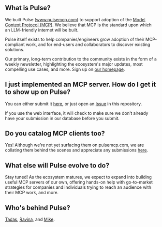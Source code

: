 ## What is Pulse?

We built Pulse (www.pulsemcp.com) to support adoption of the [Model Context Protocol (MCP)](https://github.com/modelcontextprotocol). We believe that MCP is the standard upon which an LLM-friendly internet will be built.

Pulse itself exists to help companies/engineers grow adoption of their MCP-compliant work, and for end-users and collaborators to discover existing solutions.

Our primary, long-term contribution to the community exists in the form of a weekly newsletter, highlighting the ecosystem's major updates, most compelling use cases, and more. Sign up on [our homepage](https://www.pulsemcp.com).

## I just implemented an MCP server. How do I get it to show up on Pulse?

You can either submit it [here](https://www.pulsemcp.com/submit), or just open an [Issue](https://github.com/Transparent-Metrics/pulse-community/issues) in this repository.

If you use the web interface, it will check to make sure we don't already have your submission in our database before you submit.

## Do you catalog MCP clients too?

Yes! Although we're not yet surfacing them on pulsemcp.com, we are collating them behind the scenes and appreciate any submissions [here](https://www.pulsemcp.com/submit).

## What else will Pulse evolve to do?

Stay tuned! As the ecosystem matures, we expect to expand into building useful MCP servers of our own, offering hands-on help with go-to-market strategies for companies and individuals trying to reach an audience with their MCP work, and more.

## Who's behind Pulse?

[Tadas](https://www.linkedin.com/in/antanavicius/), [Ravina](https://www.linkedin.com/in/patel-ravina/), and [Mike](https://www.linkedin.com/in/mike-coughlin-ggg/).
